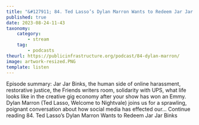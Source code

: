 ```yaml
---
title: "&#127911; 84. Ted Lasso’s Dylan Marron Wants to Redeem Jar Jar Binks"
published: true
date: 2023-08-24-11-43
taxonomy:
    category:
        - stream
    tag:
        - podcasts
theurl: https://publicinfrastructure.org/podcast/84-dylan-marron/
image: artwork-resized.PNG
template: listen
---
```


Episode summary: Jar Jar Binks, the human side of online harassment, restorative justice, the Friends writers room, solidarity with UPS, what life looks like in the creative gig economy after your show has won an Emmy. Dylan Marron (Ted Lasso, Welcome to Nightvale) joins us for a sprawling, poignant conversation about how social media has effected our&hellip; Continue reading 84. Ted Lasso&rsquo;s Dylan Marron Wants to Redeem Jar Jar Binks
